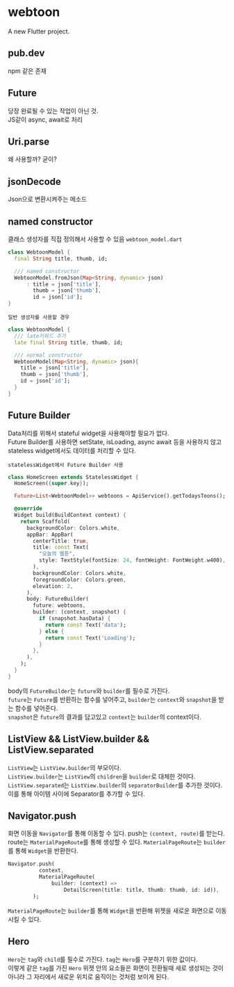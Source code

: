 # webtoon

A new Flutter project.

## pub.dev

npm 같은 존재

## Future

당장 완료될 수 있는 작업이 아닌 것.  
JS같이 async, await로 처리

## Uri.parse

왜 사용할까? 굳이?

## jsonDecode

Json으로 변환시켜주는 메소드

## named constructor

클래스 생성자를 직접 정의해서 사용할 수 있음
`webtoon_model.dart`

```dart
class WebtoonModel {
  final String title, thumb, id;

  /// named constructor
  WebtoonModel.fromJson(Map<String, dynamic> json)
      : title = json['title'],
        thumb = json['thumb'],
        id = json['id'];
}
```

`일반 생성자를 사용할 경우`

```dart
class WebtoonModel {
  /// late키워드 추가
  late final String title, thumb, id;

  /// normal constructor
  WebtoonModel(Map<String, dynamic> json){
    title = json['title'],
    thumb = json['thumb'],
    id = json['id'];
  }
}
```

## Future Builder

Data처리를 위해서 stateful widget을 사용해야할 필요가 없다.  
Future Builder를 사용하면 setState, isLoading, async await 등을 사용하지 않고 stateless widget에서도 데이터를 처리할 수 있다.

`statelessWidget에서 Future Builder 사용`

```dart
class HomeScreen extends StatelessWidget {
  HomeScreen({super.key});

  Future<List<WebtoonModel>> webtoons = ApiService().getTodaysToons();

  @override
  Widget build(BuildContext context) {
    return Scaffold(
      backgroundColor: Colors.white,
      appBar: AppBar(
        centerTitle: true,
        title: const Text(
          "오늘의 웹툰",
          style: TextStyle(fontSize: 24, fontWeight: FontWeight.w400),
        ),
        backgroundColor: Colors.white,
        foregroundColor: Colors.green,
        elevation: 2,
      ),
      body: FutureBuilder(
        future: webtoons,
        builder: (context, snapshot) {
          if (snapshot.hasData) {
            return const Text('data');
          } else {
            return const Text('Loading');
          }
        },
      ),
    );
  }
}
```

body의 `FutureBuilder`는 `future`와 `builder`를 필수로 가진다.  
`future`는 `Future`를 반환하는 함수를 넣어주고, `builder`는 `context`와 `snapshot`을 받는 함수를 넣어준다.  
`snapshot`은 `future`의 결과를 담고있고 `context`는 `builder`의 context이다.

## ListView && ListView.builder && ListView.separated

`ListView`는 `ListView.builder`의 부모이다.  
`ListView.builder`는 `ListView`의 `children`을 `builder`로 대체한 것이다.
`ListView.separated`는 `ListView.builder`의 `separatorBuilder`를 추가한 것이다. 이를 통해 아이템 사이에 Separator를 추가할 수 있다.

## Navigator.push

화면 이동을 `Navigator`를 통해 이동할 수 있다. push는 `(context, route)`를 받는다.  
route는 `MaterialPageRoute`를 통해 생성할 수 있다. `MaterialPageRoute`는 `builder`를 통해 `Widget`을 반환한다.

```dart
Navigator.push(
          context,
          MaterialPageRoute(
              builder: (context) =>
                  DetailScreen(title: title, thumb: thumb, id: id)),
        );

```

`MaterialPageRoute`는 `builder`를 통해 `Widget`을 반환해 위젯을 새로운 화면으로 이동시킬 수 있다.

## Hero

`Hero`는 `tag`와 `child`를 필수로 가진다. `tag`는 `Hero`를 구분하기 위한 값이다.  
이렇게 같은 `tag`를 가진 `Hero` 위젯 안의 요소들은 화면이 전환될때 새로 생성되는 것이 아니라 그 자리에서 새로운 위치로 움직이는 것처럼 보이게 된다.
